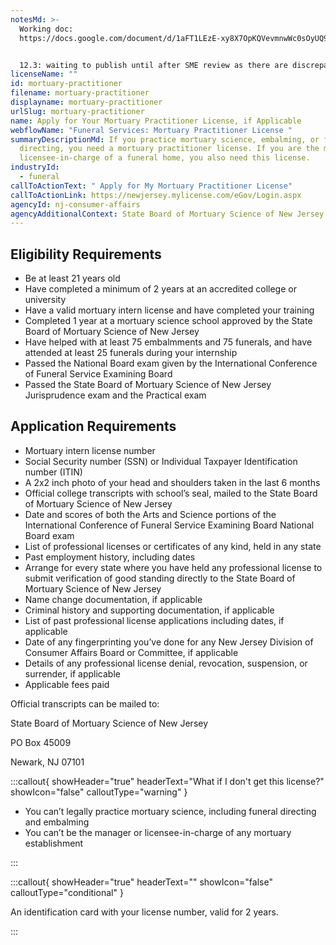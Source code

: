```yaml
---
notesMd: >-
  Working doc:
  https://docs.google.com/document/d/1aFT1LEzE-xy8X7OpKQVevmnwWc0sOyUQ9VIQJd2T4fA/edit?tab=t.0


  12.3: waiting to publish until after SME review as there are discrepancies on the MLO test application
licenseName: ""
id: mortuary-practitioner
filename: mortuary-practitioner
displayname: mortuary-practitioner
urlSlug: mortuary-practitioner
name: Apply for Your Mortuary Practitioner License, if Applicable
webflowName: "Funeral Services: Mortuary Practitioner License "
summaryDescriptionMd: If you practice mortuary science, embalming, or funeral
  directing, you need a mortuary practitioner license. If you are the manager or
  licensee-in-charge of a funeral home, you also need this license.
industryId:
  - funeral
callToActionText: " Apply for My Mortuary Practitioner License"
callToActionLink: https://newjersey.mylicense.com/eGov/Login.aspx
agencyId: nj-consumer-affairs
agencyAdditionalContext: State Board of Mortuary Science of New Jersey
---
```

## Eligibility Requirements

* Be at least 21 years old
* Have completed a minimum of 2 years at an accredited college or university 
* Have a valid mortuary intern license and have completed your training 
* Completed 1 year at a mortuary science school approved by the State Board of Mortuary Science of New Jersey
* Have helped with at least 75 embalmments and 75 funerals, and have attended at least 25 funerals during your internship 
* Passed the National Board exam given by the International Conference of Funeral Service Examining Board
* Passed the State Board of Mortuary Science of New Jersey Jurisprudence exam and the Practical exam



## Application Requirements

* Mortuary intern license number 
* Social Security number (SSN) or Individual Taxpayer Identification number (ITIN)
* A 2x2 inch photo of your head and shoulders taken in the last 6 months
* Official college transcripts with school’s seal, mailed to the State Board of Mortuary Science of New Jersey
* Date and scores of both the Arts and Science portions of the International Conference of Funeral Service Examining Board National Board exam
* List of professional licenses or certificates of any kind, held in any state 
* Past employment history, including dates
* Arrange for every state where you have held any professional license to submit verification of good standing directly to the State Board of Mortuary Science of New Jersey
* Name change documentation, if applicable
* Criminal history and supporting documentation, if applicable
* List of past professional license applications including dates, if applicable
* Date of any fingerprinting you’ve done for any New Jersey Division of Consumer Affairs Board or Committee, if applicable 
* Details of any professional license denial, revocation, suspension, or surrender, if applicable
* Applicable fees paid

Official transcripts can be mailed to: 

State Board of Mortuary Science of New Jersey

PO Box 45009

Newark, NJ 07101

:::callout{ showHeader="true" headerText="What if I don't get this license?" showIcon="false" calloutType="warning" }



* You can’t legally practice mortuary science, including funeral directing and embalming
* You can’t be the manager or licensee-in-charge of any mortuary establishment

:::

:::callout{ showHeader="true" headerText="" showIcon="false" calloutType="conditional" }

An identification card with your license number, valid for 2 years.

:::